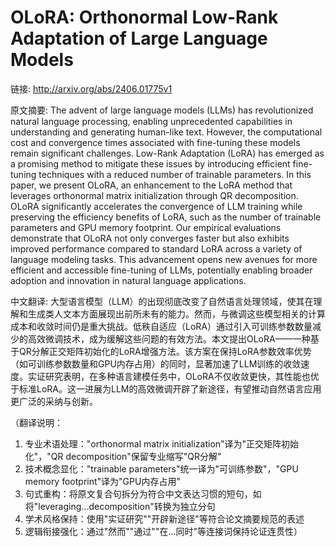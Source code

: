 # OLoRA: Orthonormal Low-Rank Adaptation of Large Language Models

链接: http://arxiv.org/abs/2406.01775v1

原文摘要:
The advent of large language models (LLMs) has revolutionized natural
language processing, enabling unprecedented capabilities in understanding and
generating human-like text. However, the computational cost and convergence
times associated with fine-tuning these models remain significant challenges.
Low-Rank Adaptation (LoRA) has emerged as a promising method to mitigate these
issues by introducing efficient fine-tuning techniques with a reduced number of
trainable parameters. In this paper, we present OLoRA, an enhancement to the
LoRA method that leverages orthonormal matrix initialization through QR
decomposition. OLoRA significantly accelerates the convergence of LLM training
while preserving the efficiency benefits of LoRA, such as the number of
trainable parameters and GPU memory footprint. Our empirical evaluations
demonstrate that OLoRA not only converges faster but also exhibits improved
performance compared to standard LoRA across a variety of language modeling
tasks. This advancement opens new avenues for more efficient and accessible
fine-tuning of LLMs, potentially enabling broader adoption and innovation in
natural language applications.

中文翻译:
大型语言模型（LLM）的出现彻底改变了自然语言处理领域，使其在理解和生成类人文本方面展现出前所未有的能力。然而，与微调这些模型相关的计算成本和收敛时间仍是重大挑战。低秩自适应（LoRA）通过引入可训练参数数量减少的高效微调技术，成为缓解这些问题的有效方法。本文提出OLoRA——一种基于QR分解正交矩阵初始化的LoRA增强方法。该方案在保持LoRA参数效率优势（如可训练参数数量和GPU内存占用）的同时，显著加速了LLM训练的收敛速度。实证研究表明，在多种语言建模任务中，OLoRA不仅收敛更快，其性能也优于标准LoRA。这一进展为LLM的高效微调开辟了新途径，有望推动自然语言应用更广泛的采纳与创新。

（翻译说明：
1. 专业术语处理："orthonormal matrix initialization"译为"正交矩阵初始化"，"QR decomposition"保留专业缩写"QR分解"
2. 技术概念显化："trainable parameters"统一译为"可训练参数"，"GPU memory footprint"译为"GPU内存占用"
3. 句式重构：将原文复合句拆分为符合中文表达习惯的短句，如将"leveraging...decomposition"转换为独立分句
4. 学术风格保持：使用"实证研究""开辟新途径"等符合论文摘要规范的表述
5. 逻辑衔接强化：通过"然而""通过""在...同时"等连接词保持论证连贯性）
